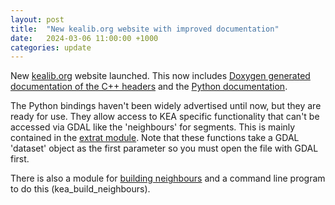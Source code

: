 ```yaml
---
layout: post
title:  "New kealib.org website with improved documentation"
date:   2024-03-06 11:00:00 +1000
categories: update
---
```


New [kealib.org](https://kealib.org) website launched. This now includes
[Doxygen generated documentation of the C++ headers](https://kealib.org/cpp/html/index.html) and
the [Python documentation](https://kealib.org/python/kealib.html).

The Python bindings haven't been widely advertised until now, but they are ready 
for use. They allow access to KEA specific functionality that can't be accessed via GDAL
like the 'neighbours' for segments. This is mainly contained in the [extrat module](https://kealib.org/python/kealib/extrat.html). Note that these functions take
a GDAL 'dataset' object as the first parameter so you must open the file with GDAL first.

There is also a module for [building neighbours](https://kealib.org/python/kealib/build_neighbours.html)
and a command line program to do this (kea_build_neighbours).



